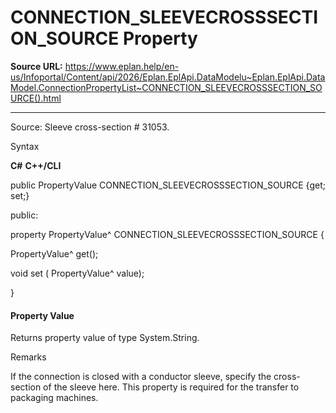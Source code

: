 # CONNECTION_SLEEVECROSSSECTION_SOURCE Property

**Source URL:** https://www.eplan.help/en-us/Infoportal/Content/api/2026/Eplan.EplApi.DataModelu~Eplan.EplApi.DataModel.ConnectionPropertyList~CONNECTION_SLEEVECROSSSECTION_SOURCE().html

---

Source: Sleeve cross-section # 31053.

Syntax

**C#**
**C++/CLI**


public PropertyValue CONNECTION_SLEEVECROSSSECTION_SOURCE {get; set;}

public:

property PropertyValue^ CONNECTION_SLEEVECROSSSECTION_SOURCE {

   PropertyValue^ get();

   void set (    PropertyValue^ value);

}


#### Property Value

Returns property value of type System.String.

Remarks

If the connection is closed with a conductor sleeve, specify the cross-section of the sleeve here. This property is required for the transfer to packaging machines.
